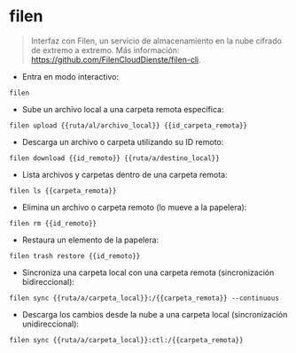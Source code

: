 # filen

> Interfaz con Filen, un servicio de almacenamiento en la nube cifrado de extremo a extremo.
> Más información: <https://github.com/FilenCloudDienste/filen-cli>.

- Entra en modo interactivo:

`filen`

- Sube un archivo local a una carpeta remota específica:

`filen upload {{ruta/al/archivo_local}} {{id_carpeta_remota}}`

- Descarga un archivo o carpeta utilizando su ID remoto:

`filen download {{id_remoto}} {{ruta/a/destino_local}}`

- Lista archivos y carpetas dentro de una carpeta remota:

`filen ls {{carpeta_remota}}`

- Elimina un archivo o carpeta remoto (lo mueve a la papelera):

`filen rm {{id_remoto}}`

- Restaura un elemento de la papelera:

`filen trash restore {{id_remoto}}`

- Sincroniza una carpeta local con una carpeta remota (sincronización bidireccional):

`filen sync {{ruta/a/carpeta_local}}:/{{carpeta_remota}} --continuous`

- Descarga los cambios desde la nube a una carpeta local (sincronización unidireccional):

`filen sync {{ruta/a/carpeta_local}}:ctl:/{{carpeta_remota}}`
